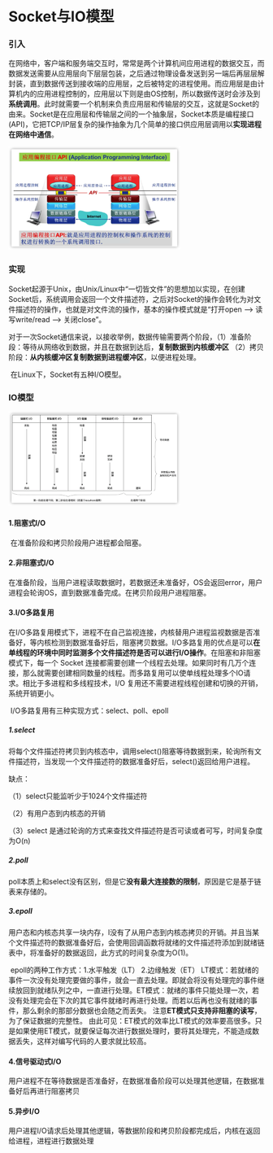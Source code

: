 # Socket与IO模型

### 引入

​	在网络中，客户端和服务端交互时，常常是两个计算机间应用进程的数据交互，而数据发送需要从应用层向下层层包装，之后通过物理设备发送到另一端后再层层解封装，直到数据传送到接收端的应用层，之后被特定的进程使用。而应用层是由计算机内的应用进程控制的，应用层以下则是由OS控制，所以数据传送时会涉及到**系统调用**。此时就需要一个机制来负责应用层和传输层的交互，这就是Socket的由来。Socket是在应用层和传输层之间的一个抽象层，Socket本质是编程接口(API)，它把TCP/IP层复杂的操作抽象为几个简单的接口供应用层调用以**实现进程在网络中通信**。

<img src="https://github.com/ywb-create/Learn-note/blob/master/img/image-20200801084338172.png" alt="image-20200801084338172" style="zoom:33%;" />

### 实现

​	Socket起源于Unix，由Unix/Linux中“一切皆文件”的思想加以实现，在创建Socket后，系统调用会返回一个文件描述符，之后对Socket的操作会转化为对文件描述符的操作，也就是对文件流的操作，基本的操作模式就是“打开open –> 读写write/read –> 关闭close”。

​	对于一次Socket通信来说，以接收举例，数据传输需要两个阶段，（1）准备阶段：等待从网络收到数据，并且在数据到达后，**复制数据到内核缓冲区**	（2）拷贝阶段：**从内核缓冲区复制数据到进程缓冲区**，以便进程处理。

​	在Linux下，Socket有五种I/O模型。

### IO模型

<img src="https://github.com/ywb-create/Learn-note/blob/master/img/image-20200817171939717.png" alt="image-20200817171939717" style="zoom:33%;" />

#### 1.阻塞式I/O

​	在准备阶段和拷贝阶段用户进程都会阻塞。

#### 2.非阻塞式I/O

​	在准备阶段，当用户进程读取数据时，若数据还未准备好，OS会返回error，用户进程会轮询OS，直到数据准备完成。在拷贝阶段用户进程阻塞。

#### 3.I/O多路复用

​	在I/O多路复用模式下，进程不在自己监视连接，内核替用户进程监视数据是否准备好，等内核检测到数据准备好后，阻塞拷贝数据。I/O多路复用的优点是可以**在单线程的环境中同时监测多个文件描述符是否可以进行I/O操作**。在阻塞和非阻塞模式下，每一个 Socket 连接都需要创建一个线程去处理。如果同时有几万个连接，那么就需要创建相同数量的线程。而多路复用可以使单线程处理多个IO请求。相比于多进程和多线程技术，I/O 复用还不需要进程线程创建和切换的开销，系统开销更小。

​	I/O多路复用有三种实现方式：select、poll、epoll

##### 1.select

​	将每个文件描述符拷贝到内核态中，调用select()阻塞等待数据到来，轮询所有文件描述符，当发现一个文件描述符的数据准备好后，select()返回给用户进程。

缺点：

（1）select只能监听少于1024个文件描述符

（2）有用户态到内核态的开销

（3）select 是通过轮询的方式来查找文件描述符是否可读或者可写，时间复杂度为O(n)

##### 2.poll

​	poll本质上和select没有区别，但是它**没有最大连接数的限制**，原因是它是基于链表来存储的。

##### 3.epoll

​	用户态和内核态共享一块内存，l没有了从用户态到内核态拷贝的开销。并且当某个文件描述符的数据准备好后，会使用回调函数将就绪的文件描述符添加到就绪链表中，将准备好的数据返回，此方式的时间复杂度为O(1)。

​	epoll的两种工作方式：1.水平触发（LT）     2.边缘触发（ET） 
​	LT模式：若就绪的事件一次没有处理完要做的事件，就会一直去处理。即就会将没有处理完的事件继续放回到就绪队列之中，一直进行处理。 
​	ET模式：就绪的事件只能处理一次，若没有处理完会在下次的其它事件就绪时再进行处理。而若以后再也没有就绪的事件，那么剩余的那部分数据也会随之而丢失。 注意**ET模式只支持非阻塞的读写**，为了保证数据的完整性。
​	由此可见：ET模式的效率比LT模式的效率要高很多。只是如果使用ET模式，就要保证每次进行数据处理时，要将其处理完，不能造成数据丢失，这样对编写代码的人要求就比较高。 

#### 4.信号驱动式I/O

​	用户进程不在等待数据是否准备好，在数据准备阶段可以处理其他逻辑，在数据准备好后再进行阻塞拷贝

#### 5.异步I/O

​	用户进程I/O请求后处理其他逻辑，等数据阶段和拷贝阶段都完成后，内核在返回给进程，进程进行数据处理







